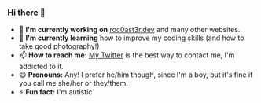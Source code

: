### Hi there 👋
- 🔭 **I'm currently working on** [roc0ast3r.dev](https://www.roc0ast3r.dev) and many other websites.
- 🌱 **I'm currently learning** how to improve my coding skills (and how to take good photography!)
- 📫 **How to reach me:** [My Twitter](https://twitter.com/roc0ast3r) is the best way to contact me, I'm addicted to it.
- 😄 **Pronouns:** Any! I prefer he/him though, since I'm a boy, but it's fine if you call me she/her or they/them.
- ⚡ **Fun fact:** I'm autistic

<!--
**Roc0ast3r/Roc0ast3r** is a ✨ _special_ ✨ repository because its `README.md` (this file) appears on your GitHub profile.

Here are some ideas to get you started:

- 🔭 I’m currently working on ...
- 🌱 I’m currently learning ...
- 👯 I’m looking to collaborate on ...
- 🤔 I’m looking for help with ...
- 💬 Ask me about ...
- 📫 How to reach me: ...
- 😄 Pronouns: ...
- ⚡ Fun fact: ...
-->
